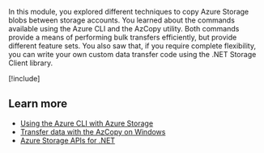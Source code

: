 In this module, you explored different techniques to copy Azure Storage blobs between storage accounts. You learned about the commands available using the Azure CLI and the AzCopy utility. Both commands provide a means of performing bulk transfers efficiently, but provide different feature sets. You also saw that, if you require complete flexibility, you can write your own custom data transfer code using the .NET Storage Client library.

[!include[](../../../includes/azure-sandbox-cleanup.md)]

## Learn more

- [Using the Azure CLI with Azure Storage](/azure/storage/common/storage-azure-cli)
- [Transfer data with the AzCopy on Windows](/azure/storage/common/storage-use-azcopy)
- [Azure Storage APIs for .NET](/dotnet/api/overview/azure/storage?view=azure-dotnet)